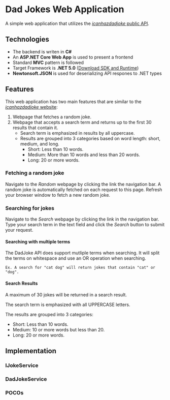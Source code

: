 # Dad Jokes Web Application
A simple web application that utilizes the [*icanhazdadjoke* public API](https://icanhazdadjoke.com/api). 

## Technologies
* The backend is writen in **C#**
* An **ASP.NET Core Web App** is used to present a frontend
* Standard **MVC** pattern is followed 
* Target Framework is **.NET 5.0** ([Download SDK and Runtime](https://dotnet.microsoft.com/download/dotnet/5.0))
* **Newtonsoft.JSON** is used for deserializing API respones to .NET types

## Features
This web application has two main features that are similar to the [*icanhazdadjoke* website](https://icanhazdadjoke.com/):

1. Webpage that fetches a random joke.
1. Webpage that accepts a search term and returns up to the first 30 results that contain it.
    * Search term is emphasized in results by all uppercase. 
    * Results are grouped into 3 categories based on word length: short, medium, and long.
        * Short: Less than 10 words.
        * Medium: More than 10 words and less than 20 words.
        * Long: 20 or more words.

### Fetching a random joke
Navigate to the *Random* webpage by clicking the link the navigation bar. A random joke is automatically fetched on each request to this page. Refresh your browser window to fetch a new random joke. 

### Searching for jokes
Navigate to the *Search* webpage by clicking the link in the navigation bar. Type your search term in the text field and click the *Search* button to submit your request. 

#### Searching with multiple terms
The DadJoke API does support mutliple terms when searching. It will split the terms on whitespace and use an OR operation when searching. 

```
Ex. A search for "cat dog" will return jokes that contain "cat" or "dog". 
```

#### Search Results
A maximum of 30 jokes will be returned in a search result. 

The search term is emphasized with all UPPERCASE letters.

The results are grouped into 3 categories:
* Short: Less than 10 words.
* Medium: 10 or more words but less than 20.
* Long: 20 or more words.

## Implementation

### IJokeService

### DadJokeService

### POCOs
